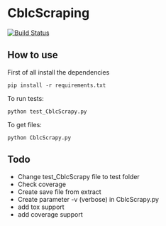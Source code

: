 # CblcScraping
[![Build Status](https://travis-ci.org/derrix060/CblcScraping.svg?branch=master)](https://travis-ci.org/derrix060/CblcScraping)

## How to use

First of all install the dependencies
```
pip install -r requirements.txt
```

To run tests:
```
python test_CblcScrapy.py
```

To get files:
```
python CblcScrapy.py
```

## Todo
- Change test_CblcScrapy file to test folder
- Check coverage
- Create save file from extract
- Create parameter -v (verbose) in CblcScrapy.py
- add tox support
- add coverage support
